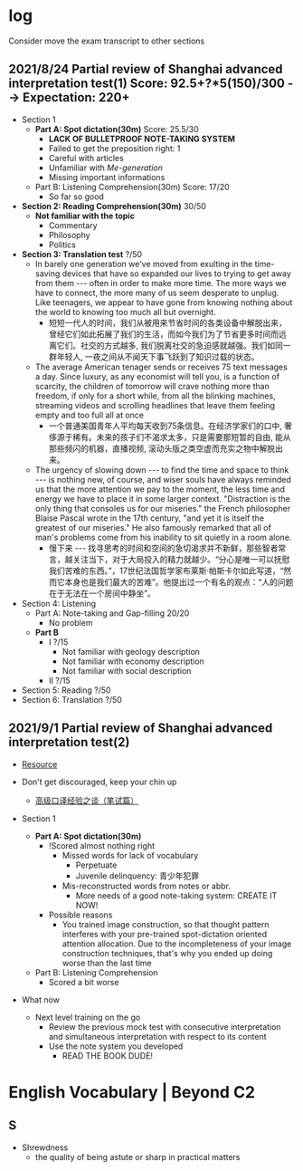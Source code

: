 # log
Consider move the exam transcript to other sections
## 2021/8/24 Partial review of Shanghai advanced interpretation test(1) Score: 92.5+?*5(150)/300 --> Expectation: 220+
- Section 1
  - **Part A: Spot dictation(30m)** Score: 25.5/30
    - **LACK OF BULLETPROOF NOTE-TAKING SYSTEM**
    - Failed to get the preposition right: 1
    - Careful with articles
    - Unfamiliar with *Me-generation*
    - Missing important informations
  - Part B: Listening Comprehension(30m)  Score: 17/20
    - So far so good
- **Section 2: Reading Comprehension(30m)** 30/50
  - **Not familiar with the topic**
    - Commentary
    - Philosophy
    - Politics
- **Section 3: Translation test** ?/50
  - In barely one generation we've moved from exulting in the time-saving devices that have so expanded our lives to trying to get away from them --- often in order to make more time. The more ways we have to connect, the more many of us seem desperate to unplug. Like teenagers, we appear to have gone from knowing nothing about the world to knowing too much all but overnight.
    - 短短一代人的时间，我们从被用来节省时间的各类设备中解脱出来，曾经它们如此拓展了我们的生活，而如今我们为了节省更多时间而远离它们。社交的方式越多, 我们脱离社交的急迫感就越强。我们如同一群年轻人, 一夜之间从不闻天下事飞跃到了知识过载的状态。
  - The average American tenager sends or receives 75 text messages a day. Since luxury, as any economist will tell you, is a function of scarcity, the children of tomorrow will crave nothing more than freedom, if only for a short while, from all the blinking machines, streaming videos and scrolling headlines that leave them feeling empty and too full all at once
    - 一个普通美国青年人平均每天收到75条信息。在经济学家们的口中, 奢侈源于稀有。未来的孩子们不渴求太多，只是需要那短暂的自由, 能从那些频闪的机器，直播视频, 滚动头版之类空虚而充实之物中解脱出来。
  - The urgency of slowing down --- to find the time and space to think --- is nothing new, of course, and wiser souls have always reminded us that the more attention we pay to the moment, the less time and energy we have to place it in some larger context. "Distraction is the only thing that consoles us for our miseries." the French philosopher Blaise Pascal wrote in the 17th century, "and yet it is itself the greatest of our miseries." He also famously remarked that all of man's problems come from his inability to sit quietly in a room alone.
    - 慢下来 --- 找寻思考的时间和空间的急切渴求并不新鲜，那些智者常言，越关注当下，对于大局投入的精力就越少。“分心是唯一可以抚慰我们苦难的东西。”，17世纪法国哲学家布莱斯·帕斯卡尔如此写道，“然而它本身也是我们最大的苦难”。他提出过一个有名的观点：“人的问题在于无法在一个房间中静坐”。
- Section 4: Listening
  - Part A: Note-taking and Gap-filling  20/20
    - No problem
  - **Part B**
    - I ?/15
      - Not familiar with geology description
      - Not familiar with economy description
      - Not familiar with social description
    - II ?/15
- Section 5: Reading ?/50
- Section 6: Translation ?/50

## 2021/9/1 Partial review of Shanghai advanced interpretation test(2)
- [Resource](https://app.readoor.cn/app/dt/si/1482288115/7490-6952725bd70997?ns=1)
- Don't get discouraged, keep your chin up
  - [高级口译经验之谈（笔试篇）](https://zhuanlan.zhihu.com/p/72167171)
- Section 1
  - **Part A: Spot dictation(30m)**
    - !Scored almost nothing right
      - Missed words for lack of vocabulary
        - Perpetuate
        - Juvenile delinquency: 青少年犯罪
      - Mis-reconstructed words from notes or abbr.
        - More needs of a good note-taking system: CREATE IT NOW! 
    - Possible reasons
      - You trained image construction, so that thought pattern interferes with your pre-trained spot-dictation oriented attention allocation. Due to the incompleteness of your image construction techniques, that's why you ended up doing worse than the last time
  - Part B: Listening Comprehension
    - Scored a bit worse

- What now
  - Next level training on the go
    - Review the previous mock test with consecutive interpretation and simultaneous interpretation with respect to its content
    - Use the note system you developed
      - READ THE BOOK DUDE!

# English Vocabulary | Beyond C2
## S
- Shrewdness
  - the quality of being astute or sharp in practical matters